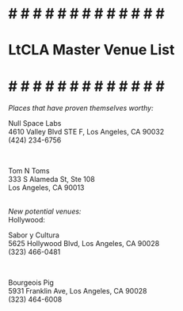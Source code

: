 # # # # # # # # # # # # # # #
#  LtCLA Master Venue List  #
# # # # # # # # # # # # # # #

<em>Places that have proven themselves worthy:</em>
<br>
<p>Null Space Labs <br>
4610 Valley Blvd STE F, Los Angeles, CA 90032 <br>
(424) 234-6756</p>
<br>
<p>Tom N Toms <br>
333 S Alameda St, Ste 108<br>
Los Angeles, CA 90013</p>
<br>
<em>New potential venues:</em>
<br>
<bold>Hollywood:</bold>
<br>
<p>Sabor y Cultura <br>
5625 Hollywood Blvd, Los Angeles, CA 90028 <br>
(323) 466-0481</p>
<br>
<p>Bourgeois Pig <br>
5931 Franklin Ave, Los Angeles, CA 90028 <br>
(323) 464-6008</p>
